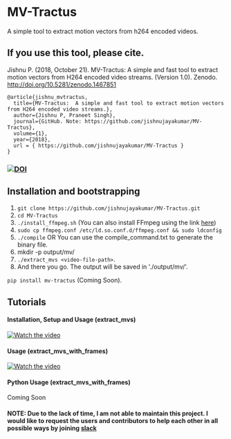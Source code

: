 # MV-Tractus
A simple tool to extract motion vectors from h264 encoded videos.

## If you use this tool, please cite.

Jishnu P. (2018, October 21). MV-Tractus:  A simple and fast tool to extract motion vectors from H264 encoded video streams. (Version 1.0). Zenodo. http://doi.org/10.5281/zenodo.1467851

```
@article{jishnu_mvtractus,
  title={MV-Tractus:  A simple and fast tool to extract motion vectors from H264 encoded video streams.},
  author={Jishnu P, Praneet Singh},
  journal={GitHub. Note: https://github.com/jishnujayakumar/MV-Tractus},
  volume={1},
  year={2018},
  url = { https://github.com/jishnujayakumar/MV-Tractus }
}
```

### [![DOI](https://zenodo.org/badge/131159983.svg)](https://zenodo.org/badge/latestdoi/131159983)

## Installation and bootstrapping

1. `git clone https://github.com/jishnujayakumar/MV-Tractus.git` 
2. `cd MV-Tractus`
3. `./install_ffmpeg.sh` (You can also install FFmpeg using the link [here](http://embedonix.com/articles/linux/installing-ffmpeg-from-source-on-ubuntu-14-0-4/))
4. `sudo cp ffmpeg.conf /etc/ld.so.conf.d/ffmpeg.conf && sudo ldconfig`
5. `./compile` OR You can use the compile_command.txt to generate the binary file.
6. mkdir -p output/mv/
7. `./extract_mvs <video-file-path>`.
8. And there you go. The output will be saved in './output/mv/'.

`pip install mv-tractus` (Coming Soon).

## Tutorials
#### Installation, Setup and Usage (extract_mvs)
[![Watch the video](https://i.ytimg.com/vi/qpwTdxsBebk/hqdefault.jpg)](https://www.youtube.com/embed/qpwTdxsBebk)

#### Usage (extract_mvs_with_frames)
[![Watch the video](https://i.ytimg.com/vi/-e02hCdQ0_w/mq1.jpg)](https://www.youtube.com/embed/-e02hCdQ0_w)

#### Python Usage (extract_mvs_with_frames)
Coming Soon

#### NOTE: Due to the lack of time, I am not able to maintain this project. I would like to request the users and contributors to help each other in all possible ways by joining [slack](https://join.slack.com/t/mv-tractus/shared_invite/zt-jnyh53qo-o6xMN_AdZ1DyeusCERVMOA)
